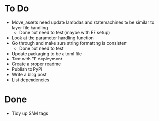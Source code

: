# To Do
- Move_assets need update lambdas and statemachines to be similar to layer file handling
  - Done but need to test (maybe with EE setup)
- Look at the parameter handling function
- Go through and make sure string formatting is consistent
  - Done but need to test
- Update packaging to be a toml file 
- Test with EE deployment
- Create a proper readme
- Publish to PyPi
- Write a blog post
- List dependencies

# Done
- Tidy up SAM tags
